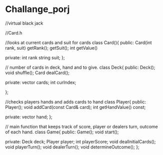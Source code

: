 # Challange_porj

//virtual black jack

//Card.h

//looks at current cards and suit for cards
class Card(){
public: Card(int rank, suit)
getRank();
getSuit();
int getValue()

private:
int rank
string suit;
};

// number of cards in deck, hand and to give.
class Deck{
public:
  Deck();
  void shuffle();
  Card dealCard();

private:
  vector<Card> cards;
  int curIndex;

};

//checks players hands and adds cards to hand
class Player{
public:
    Player();
    void addCard(const Card& card);
    int getHandValue() const;

private:
  vector<Card> hand;
};

// main function that keeps track of score, player or dealers turn, outcome of each hand.
class Game{
public:
  Game();
void start();

private:
Deck deck;
Player player;
int playerScore;
void dealInitialCards();
void playerTurn();
void dealerTurn();
void determineOutcome();
};


